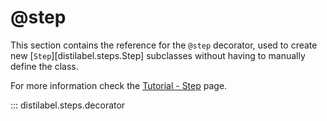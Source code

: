 # @step

This section contains the reference for the `@step` decorator, used to create new [`Step`][distilabel.steps.Step] subclasses without having to manually define the class.

For more information check the [Tutorial - Step](../../sections/learn/tutorial/step/index.md) page.

::: distilabel.steps.decorator
